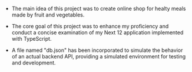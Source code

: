 - The main idea of this project was to create online shop for healty meals made by fruit and vegetables.

- The core goal of this project was to enhance my proficiency and conduct a concise examination of my Next 12 application implemented with TypeScript.

- A file named "db.json" has been incorporated to simulate the behavior of an actual backend API, providing a simulated environment for testing and development.